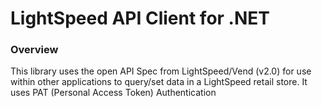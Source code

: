 # LightSpeed API Client for .NET
### Overview
This library uses the open API Spec from LightSpeed/Vend (v2.0) for use within other applications to query/set data in a LightSpeed retail store. It uses PAT (Personal Access Token) Authentication
